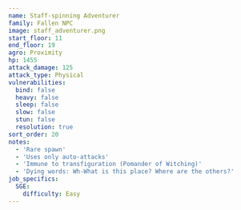 ```yaml
---
name: Staff-spinning Adventurer
family: Fallen NPC
image: staff_adventurer.png
start_floor: 11
end_floor: 19
agro: Proximity
hp: 1455
attack_damage: 125
attack_type: Physical
vulnerabilities:
  bind: false
  heavy: false
  sleep: false
  slow: false
  stun: false
  resolution: true
sort_order: 20
notes:
  - 'Rare spawn'
  - 'Uses only auto-attacks'
  - 'Immune to transfiguration (Pomander of Witching)'
  - 'Dying words: Wh-What is this place? Where are the others?'
job_specifics:
  SGE:
    difficulty: Easy
---
```

